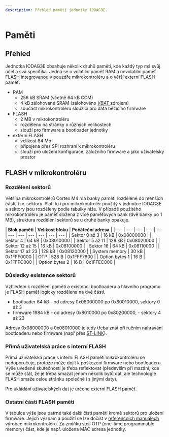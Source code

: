 ```yaml
---
description: Přehled pamětí jednotky IODAG3E.
---
```


# Paměti

## Přehled

Jednotka IODAG3E obsahuje několik druhů pamětí, kde každý typ má svůj účel a svá specifika. Jedná se o volatilní paměť RAM a nevolatilní paměť FLASH integrovanou v pouzdře mikrokontroléru a o větší externí FLASH paměť.

* RAM
  * 256 kB SRAM \(včetně 64 kB CCM\)
  * 4 kB zálohované SRAM \(zálohováno [_VBAT_ ](../../../funkcionality/pripojeni-zdroje-k-vbat.md)zdrojem\) 
  * součást mikrokontroléru sloužící pro data běžícího firmware
* FLASH
  * 2 MB v mikrokontroléru
  * rozděleno na stránky o různých velikostech
  * slouží pro firmware a bootloader jednotky
* externí FLASH
  * velikost 64 Mb
  * připojena přes SPI rozhraní k mikrokontroléru
  * slouží pro uložení konfigurace, záložního firmware a jako uživatelský prostor

## FLASH v mikrokontroléru

### Rozdělení sektorů

Většina mikrokontrolérů Cortex M4 má banky paměti rozdělené do menších částí, tzv. sektory. Platí to i pro mikrokontrolér použitý v jednotce IODAG3E a sektory jsou rozděleny podle tabulky níže. V případě použitého mikrokontroléru je paměť složena z více paměťových bank \(dvě banky po 1 MB\), struktura rozdělení sektorů se u druhé banky opakuje.

| **Blok paměti** | **Velikost bloku**  | **Počáteční adresa** |
| --- | --- | --- | --- | --- | --- | --- | --- | --- | --- | --- |
| Sektor 0 až 3 | 16 kB | 0x08000000 |
| Sektor 4 | 64 kB | 0x08010000 |
| Sektor 5 až 11 | 128 kB | 0x08020000 |
| Sektor 12 až 15 | 16 kB | 0x08100000 |
| Sektor 16 | 64 kB | 0x08110000 |
| Sektor 17 až 23 | 128 kB | 0x08120000 |
| System memory | 30 kB | 0x1FFF0000 |
| OTP | 528 B | 0x1FFF7800 |
| Option bytes 1 | 16 B | 0x1FFFC000 |
| Option bytes 2 | 16 B | 0x1FFEC000 |

### Důsledky existence sektorů

Vzhledem k rozdělení paměti a existenci bootloaderu a hlavního programu je FLASH paměť logicky rozdělena na dvě části.

* bootloader 64 kB - od adresy 0x08000000 po 0x80010000, sektory 0 až  3
* firmware 1984 kB - od adresy 0x8010000 po 0x80200000,  - sektory 4 až 23

Adresy 0x08000000 a 0x08010000 je tedy třeba znát při [ručním nahrávání](../../../programovani-hw/offline-programovani/) bootloaderu nebo firmware \(např přes [ST-LINK](../../../programovani-hw/offline-programovani/upload-kodu-z-gui.md)\).

### Přímá uživatelská práce s interní FLASH

Přímá uživatelská práce s interní FLASH pamětí mikrokontroléru se nedoporučuje, protože může dojít k poškození firmware nebo bootloaderu. Výše uvedené skutečnosti je třeba reflektovat \(především při mazání, kde se může stát, že je třeba smazat jenom několik bytů dat, ale technologie FLASH smaže celou stránku společně i s jinými daty\).

Pro ukládání uživatelských dat je určena externí FLASH paměť.

### Ostatní části FLASH paměti

V tabulce výše jsou patrné také další čísti paměti kromě sektorů pro uložení firmware. Jejich význam a použití se lze dočíst v [referenčních manuálech ](http://www.st.com/content/ccc/resource/technical/document/reference_manual/3d/6d/5a/66/b4/99/40/d4/DM00031020.pdf/files/DM00031020.pdf/jcr:content/translations/en.DM00031020.pdf)výrobce mikrokontroléru. Za zmíňku stojí OTP \(one-time programmable memory\) část, kde je např. uložena MAC adresa jednotky. 



